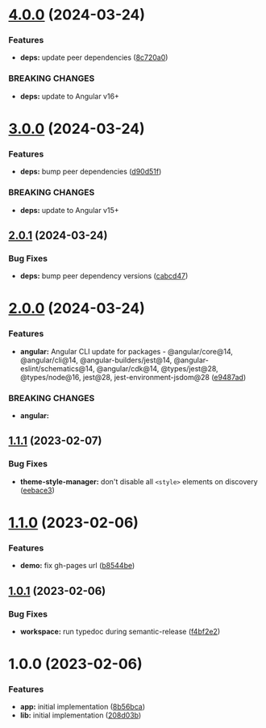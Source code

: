 # [4.0.0](https://github.com/rb-mwindh/ngx-theme-manager/compare/v3.0.0...v4.0.0) (2024-03-24)


### Features

* **deps:** update peer dependencies ([8c720a0](https://github.com/rb-mwindh/ngx-theme-manager/commit/8c720a0b035c4503e9010c6a41ca98ccd674910d))


### BREAKING CHANGES

* **deps:** update to Angular v16+

# [3.0.0](https://github.com/rb-mwindh/ngx-theme-manager/compare/v2.0.1...v3.0.0) (2024-03-24)


### Features

* **deps:** bump peer dependencies ([d90d51f](https://github.com/rb-mwindh/ngx-theme-manager/commit/d90d51feb6197697d46d95dbf46c96284a42ec1e))


### BREAKING CHANGES

* **deps:** update to Angular v15+

## [2.0.1](https://github.com/rb-mwindh/ngx-theme-manager/compare/v2.0.0...v2.0.1) (2024-03-24)


### Bug Fixes

* **deps:** bump peer dependency versions ([cabcd47](https://github.com/rb-mwindh/ngx-theme-manager/commit/cabcd4759d764e8398927f411569644c3448a885))

# [2.0.0](https://github.com/rb-mwindh/ngx-theme-manager/compare/v1.1.1...v2.0.0) (2024-03-24)


### Features

* **angular:** Angular CLI update for packages - @angular/core@14, @angular/cli@14, @angular-builders/jest@14, @angular-eslint/schematics@14, @angular/cdk@14, @types/jest@28, @types/node@16, jest@28, jest-environment-jsdom@28 ([e9487ad](https://github.com/rb-mwindh/ngx-theme-manager/commit/e9487adadfd6c9ecd926c5a0c0501899eca9cace))


### BREAKING CHANGES

* **angular:**

## [1.1.1](https://github.com/rb-mwindh/ngx-theme-manager/compare/v1.1.0...v1.1.1) (2023-02-07)


### Bug Fixes

* **theme-style-manager:** don't disable all `<style>` elements on discovery ([eebace3](https://github.com/rb-mwindh/ngx-theme-manager/commit/eebace3fa1cad0f390cc108ee616db721b496276))

# [1.1.0](https://github.com/rb-mwindh/ngx-theme-manager/compare/v1.0.1...v1.1.0) (2023-02-06)


### Features

* **demo:** fix gh-pages url ([b8544be](https://github.com/rb-mwindh/ngx-theme-manager/commit/b8544bec995591d76405daf1005f181dc705f557))

## [1.0.1](https://github.com/rb-mwindh/ngx-theme-manager/compare/v1.0.0...v1.0.1) (2023-02-06)


### Bug Fixes

* **workspace:** run typedoc during semantic-release ([f4bf2e2](https://github.com/rb-mwindh/ngx-theme-manager/commit/f4bf2e219e6dc39ac507fa9350ebe8c986903928))

# 1.0.0 (2023-02-06)


### Features

* **app:** initial implementation ([8b56bca](https://github.com/rb-mwindh/ngx-theme-manager/commit/8b56bca86f3f33c387e6e17194878f26f1b38b35))
* **lib:** initial implementation ([208d03b](https://github.com/rb-mwindh/ngx-theme-manager/commit/208d03b889aba9fbd75402b28b1b6214c80bb0a7))
